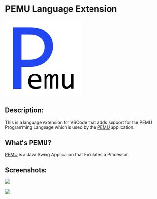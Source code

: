 
# PEMU Language Extension

![](./icon.png)

## Description:

This is a language extension for VSCode that adds support for the PEMU Programming Language which is used by the [PEMU](https://github.com/hds536jhmk/ProcessorEmulator) application.

## What's PEMU?

[PEMU](https://github.com/hds536jhmk/ProcessorEmulator) is a Java Swing Application that Emulates a Processor.

## Screenshots:

![](https://raw.githubusercontent.com/hds536jhmk/vscode-pemu-language/master/pemu-language-extension.verify-code.gif)

![](https://raw.githubusercontent.com/hds536jhmk/vscode-pemu-language/master/pemu-language-extension.snippets.gif)
